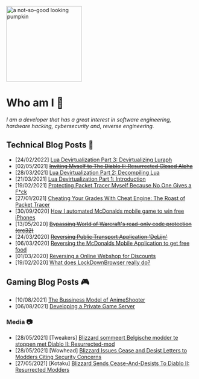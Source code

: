 
[<img alt="a not-so-good looking pumpkin" src="https://ferib.dev/logo.png" width="200">](https://ferib.dev/#nocringe)

# Who am I 🎃

*I am a developer that has a great interest in software engineering, hardware hacking, cybersecurity and, reverse engineering.*

## Technical Blog Posts 📝
- [24/02/2022] [Lua Devirtualization Part 3: Devirtualizing Luraph](https://ferib.dev/blog.php?l=post/Lua_Devirtualization_Part_3_Devirtualizing_Luraph)
- [02/05/2021] ~~[Inviting Myself to The Diablo II: Resurrected Closed Alpha](https://ferib.dev/blog.php?l=post/Inviting_Myself_to_The_Diablo_II_Resurrected_Closed_Alpha)~~
- [28/03/2021] [Lua Devirtualization Part 2: Decompiling Lua](https://ferib.dev/blog.php?l=post/Lua_Devirtualization_Part_2_Decompiling_Lua)
- [21/03/2021] [Lua Devirtualization Part 1: Introduction](https://ferib.dev/blog.php?l=post/Lua_Devirtualization_Part_1_Introduction)
- [19/02/2021] [Protecting Packet Tracer Myself Because No One Gives a F*ck](https://ferib.dev/blog.php?l=post/Protecting_Packet_Tracer_Myself_Because_No_One_Gives_a_Fuck)
- [27/01/2021] [Cheating Your Grades With Cheat Engine: The Roast of Packet Tracer](https://ferib.dev/blog.php?l=post/Cheating_Your_Grades_with_Cheat_Engine__The_Roast_of_Packet_Tracer)
- [30/09/2020] [How I automated McDonalds mobile game to win free iPhones](https://ferib.dev/blog.php?l=post/How_I_automated_McDonalds_mobile_game_to_win_free_iphones)
- [13/05/2020] ~~[Bypassing World of Warcraft's read-only code protection (crc32)](https://ferib.dev/blog.php?l=post/Bypassing_World_of_Warcraft_Crc32_Integrity_Checks)~~
- [24/03/2020] ~~[Reversing Public Transport Application 'DeLijn'](https://ferib.dev/blog.php?l=post/Reversing_Public_Transport_Application_DeLijn)~~
- [06/03/2020] [Reversing the McDonalds Mobile Application to get free food](https://ferib.dev/blog.php?l=post/Reversing_the_McDonalds_Mobile_Application_to_get_free_food)
- [01/03/2020] [Reversing a Online Webshop for Discounts](https://ferib.dev/blog.php?l=post/Reversing_a_Online_Webshop_for_Discounts)
- [19/02/2020] [What does LockDownBrowser really do?](https://ferib.dev/blog.php?l=post/What_does_LockDownBrowser_really_do)

## Gaming Blog Posts 🎮
- [10/08/2021] [The Bussiness Model of AnimeShooter](https://blog.animeshooter.com/article/The_Business_Model_of_AnimeShooter.html)
- [06/08/2021] [Developing a Private Game Server](https://blog.animeshooter.com/article/Developing_a_Private_Game_Server.html) 

### Media 📷
- [28/05/2021] [Tweakers] [Blizzard sommeert Belgische modder te stoppen met Diablo II: Resurrected-mod](https://tweakers.net/nieuws/182248/blizzard-sommeert-belgische-modder-te-stoppen-met-diablo-ii-resurrected-mod.html)
- [28/05/2021] [Wowhead] [Blizzard Issues Cease and Desist Letters to Modders Citing Security Concerns](https://www.wowhead.com/news/blizzard-issues-cease-and-desist-letters-to-modders-citing-security-concerns-322566)
- [27/05/2021] [Kotaku] [Blizzard Sends Cease-And-Desists To Diablo II: Resurrected Modders](https://kotaku.com/blizzard-sends-cease-and-desists-to-diablo-ii-resurrec-1846977935)
